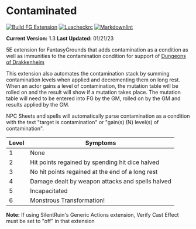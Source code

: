 
# Contaminated

[![Build FG Extension](https://github.com/rhagelstrom/Contaminated/actions/workflows/create-release.yml/badge.svg)](https://github.com/rhagelstrom/Contaminated/actions/workflows/create-release.yml) [![Luacheckrc](https://github.com/rhagelstrom/Contaminated/actions/workflows/luacheck.yml/badge.svg)](https://github.com/rhagelstrom/Contaminated/actions/workflows/luacheck.yml) [![Markdownlint](https://github.com/rhagelstrom/Contaminated/actions/workflows/markdownlint.yml/badge.svg)](https://github.com/rhagelstrom/Contaminated/actions/workflows/markdownlint.yml)

**Current Version:** 1.3
**Last Updated:** 01/21/23

5E extension for FantasyGrounds that adds contamination as a condition as well as immunities to the contamination condition for support of [Dungeons of Drakkenheim](https://ghostfiregaming.com/dungeons-of-drakkenheim/)

This extension also automates the contamination stack by summing contamination levels when applied and decrementing them on long rest. When an actor gains a level of contamination, the mutation table will be rolled on and the result will show if a mutation takes place. The mutation table will need to be entered into FG by the GM, rolled on by the GM and results applied by the GM.

NPC Sheets and spells will automatically parse contamination as a condition with the text "target is contamination" or "gain(s) (N) level(s) of contamination".

| Level | Symptoms |
|-----|--------|
| 1 | None |
| 2 | Hit points regained by spending hit dice halved |
| 3 | No hit points regained at the end of a long rest |
| 4 | Damage dealt by weapon attacks and spells halved |
| 5 | Incapacitated |
| 6 | Monstrous Transformation! |

**Note:** If using SilentRuin's Generic Actions extension, Verify Cast Effect must be set to "off" in that extension
